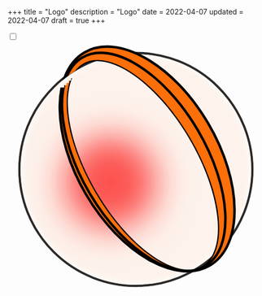 +++
title = "Logo"
description = "Logo"
date = 2022-04-07
updated = 2022-04-07
draft = true
+++
<div id="xlogoc" class="w-64 mx-auto not-prose">
  <input type="checkbox" class="hidden" name="" id="ani-toggle" />
  <label for="ani-toggle" class="cursor-pointer">
    <svg id="xlogo" for="ani-toggle" class="self-center transition duration-300 ease-in-out scale-100 motion-reduce:transition-none motion-reduce:transform-none" width="100%" height="100%" viewBox="0 0 110 110" preserveAspectRatio="xMidYMid meet">
        <rect x="0" y="0" width="100%" height="100%" fill="transparent" />
        <circle cx="50%" cy="50%" r="50" fill="transparent" stroke="#2B2B2B" filter="url(#xdrop_shadow)" />
        <g style="isolation: isolate;">
            <g style="mix-blend-mode: multiply" filter="url(#xfilter0_f_0_1)">
                <circle cx="50%" cy="50%" r="49" fill="#FC6F0911" stroke="transparent" />
            </g>
            <g id="xlogo-smoke" class="transition duration-300 ease-in-out origin-center">
                <g style="mix-blend-mode: multiply" filter="url(#xfilter1_f_0_1)">
                    <circle cx="40%" cy="55%" r="19" fill="#FC090999" stroke="transparent" />
                </g>
                <g style="mix-blend-mode: multiply" filter="url(#xfilter2_f_0_1)">
                    <circle cx="40%" cy="55%" r="9" fill="#FC0909" stroke="transparent" />
                </g>
            </g>
        </g>
        <g transform="translate(-10,-10) rotate(-4) scale(1.07)" mask="url(#xmy_mask)">
            <mask id="xmy_mask">
                <rect x="0" y="0" width="100%" height="100%" fill="#FFFFFF" />
                <circle transform="translate(10,10) rotate(4) scale(0.92)" cx="50%" cy="50%" r="50" fill="black" clip-path="url(#xcut-off)" />
                <path
                    d="M78.4877 53.8432C84.2991 65.4992 87.3591 77.122 87.6261 86.478C87.8945 95.8801 85.3478 102.792 80.2015 105.358C75.0553 107.924 68.0022 105.798 60.6549 99.9254C53.3435 94.0815 45.9026 84.643 40.0912 72.987C34.2798 61.3311 31.2198 49.7083 30.9528 40.3522C30.6844 30.9502 33.2311 24.0377 38.3773 21.4719C43.5236 18.9061 50.5767 21.0322 57.924 26.9049C65.2354 32.7487 72.6762 42.1873 78.4877 53.8432Z"
                    fill="#000000" />
            </mask>
            <path
                d="M86.5343 48.2977C92.6731 60.6102 95.344 73.1689 94.7219 83.5068C94.0988 93.8602 90.1882 101.878 83.2869 105.319C76.3855 108.76 67.6289 107.058 58.9854 101.324C50.3547 95.5997 41.9323 85.9086 35.7935 73.5962C29.6548 61.2837 26.9839 48.725 27.606 38.3871C28.229 28.0337 32.1396 20.016 39.041 16.5752C45.9423 13.1343 54.6989 14.8363 63.3425 20.5695C71.9731 26.2942 80.3956 35.9853 86.5343 48.2977Z"
                fill="#FC6F09" stroke="#000000" />
            <path
                d="M82.1927 50.7573C88.2069 62.82 91.0853 74.9926 90.8974 84.9082C90.709 94.851 87.4506 102.377 81.3689 105.41C75.2872 108.442 67.3154 106.515 59.2614 100.681C51.2293 94.864 43.24 85.2396 37.2258 73.177C31.2116 61.1143 28.3333 48.9417 28.5211 39.026C28.7095 29.0833 31.9679 21.5569 38.0496 18.5247C44.1313 15.4924 52.1032 17.4197 60.1572 23.2529C68.1892 29.0702 76.1785 38.6946 82.1927 50.7573Z"
                fill="#FC6F09" stroke="#000000" />
            <path
                d="M78.4877 53.8432C84.2991 65.4992 87.3591 77.122 87.6261 86.478C87.8945 95.8801 85.3478 102.792 80.2015 105.358C75.0553 107.924 68.0022 105.798 60.6549 99.9254C53.3435 94.0815 45.9026 84.643 40.0912 72.987C34.2798 61.3311 31.2198 49.7083 30.9528 40.3522C30.6844 30.9502 33.2311 24.0377 38.3773 21.4719C43.5236 18.9061 50.5767 21.0322 57.924 26.9049C65.2354 32.7487 72.6762 42.1873 78.4877 53.8432Z"
                fill="#FC6F09" stroke="#000000" />
        </g>
        <defs>
            <filter id="xdrop_shadow">
                <feDropShadow dx="0" dy="0" stdDeviation="1" flood-color="#FFFFFF" />
            </filter>
            <filter id="xfilter0_f_0_1" x="5" y="5" width="100" height="100" filterUnits="userSpaceOnUse"
                color-interpolation-filters="sRGB">
                <feFlood flood-opacity="0" result="BackgroundImageFix" />
                <feBlend mode="normal" in="SourceGraphic" in2="BackgroundImageFix" result="shape" />
                <feGaussianBlur stdDeviation="1" result="effect1_foregroundBlur_0_1" />
            </filter>
            <filter id="xfilter1_f_0_1" x="5" y="5" width="100" height="100" filterUnits="userSpaceOnUse"
                color-interpolation-filters="sRGB">
                <feFlood flood-opacity="0" result="BackgroundImageFix" />
                <feBlend mode="normal" in="SourceGraphic" in2="BackgroundImageFix" result="shape" />
                <feGaussianBlur stdDeviation="7" result="effect1_foregroundBlur_0_1" />
            </filter>
            <filter id="xfilter2_f_0_1" x="0" y="0" width="100" height="100" filterUnits="userSpaceOnUse"
                color-interpolation-filters="sRGB">
                <feFlood flood-opacity="0" result="BackgroundImageFix" />
                <feBlend mode="normal" in="SourceGraphic" in2="BackgroundImageFix" result="shape" />
                <feGaussianBlur stdDeviation="13" result="effect1_foregroundBlur_0_1" />
            </filter>
            <clipPath id="xcut-off">
                <rect x="27" y="12" width="2%" height="2%" fill="white" />
                <rect x="26" y="12" width="2%" height="2%" fill="white" />
                <rect x="26" y="13" width="2%" height="2%" fill="white" />
                <rect x="25" y="13" width="2%" height="2%" fill="white" />
                <rect x="25" y="14" width="2%" height="2%" fill="white" />
                <rect x="24" y="14" width="2%" height="2%" fill="white" />
                <rect x="24" y="15" width="2%" height="2%" fill="white" />
                <rect x="23" y="15" width="2%" height="2%" fill="white" />
                <rect x="23" y="16" width="2%" height="2%" fill="white" />
                <rect x="22" y="16" width="2%" height="2%" fill="white" />
                <rect x="22" y="17" width="2%" height="2%" fill="white" />
                <rect x="21" y="18" width="2%" height="2%" fill="white" />
            </clipPath>
        </defs>
    </svg>
  </label>
  <script>
    const animateLogo = function () {
      const checkbox = document.querySelector('#ani-toggle')
      const logoc = document.querySelector('#xlogoc')
      const logo = document.querySelector('#xlogo')
      const logo_smoke = document.querySelector('#xlogo-smoke')
      checkbox.addEventListener('click', function () {
        if (checkbox.checked) {
          logo.classList.remove('scale-100')
          logo.classList.add('scale-125')
          logo_smoke.classList.add('animate-smoke')
        } else {
          logo.classList.remove('scale-125')
          logo.classList.remove('scale-100')
          logo_smoke.classList.remove('animate-smoke')
        }
      })
    }
    if (document.readyState == 'loading') {
      document.addEventListener('DOMContentLoaded', animateLogo());
    } else {
      animateLogo();
    }
  </script>
</div>
